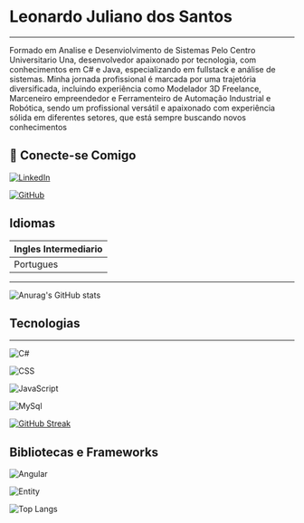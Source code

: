 
# Leonardo Juliano dos Santos
----------------------------------------------------------
Formado em Analise e Desenviolvimento de Sistemas Pelo Centro Universitario Una, desenvolvedor apaixonado por tecnologia, com conhecimentos em C# e Java, 
especializando em fullstack e análise de sistemas. Minha jornada profissional é 
marcada por uma trajetória diversificada, incluindo experiência como Modelador 
3D Freelance, Marceneiro empreendedor e Ferramenteiro de Automação Industrial 
e Robótica, sendo um profissional versátil e apaixonado com experiência
sólida em diferentes setores, que está sempre buscando novos conhecimentos

## 👜 Conecte-se Comigo 

[![LinkedIn](https://img.shields.io/badge/LinkedIn-000?style=for-the-badge&logo=linkedin&logoColor=0E76A8)](https://www.linkedin.com/in/LeonardoJSantos/) 

[![GitHub](https://img.shields.io/badge/GitHub-000?style=for-the-badge&logo=GitHub)](https://github.com/LeonardoJSantos/)

## Idiomas
|Ingles Intermediario| 
|------| 
|Portugues| 


---------------------------------------------------------------------

![Anurag's GitHub stats](https://github-readme-stats.vercel.app/api?username=anuraghazra&theme=dark&show_icons=true)

## Tecnologias
--------------------------------------------------------------------
![C#](https://img.shields.io/badge/CSharp-000?style=for-the-badge&logo=html5&logoColor=30A3DC)

![CSS](https://img.shields.io/badge/CSS-000?style=for-the-badge&logo=css3&logoColor=E94D5F)

![JavaScript](https://img.shields.io/badge/JavaScript-000?style=for-the-badge&logo=javascript&logoColor=30A3DC)

![MySql](https://img.shields.io/badge/MySql-000?style=for-the-badge&logo=javascript&logoColor=30A3DC)



[![GitHub Streak](https://streak-stats.demolab.com?user=LeonardoJSantos&theme=dark&hide_border=)](https://git.io/streak-stats)

## Bibliotecas e Frameworks

![Angular](https://img.shields.io/badge/Angular-000?style=for-the-badge&logo=angular&logoColor=C3002F)

![Entity](https://img.shields.io/badge/Entity-000?style=for-the-badge&logo=Entity&logoColor=C3002F)


![Top Langs](https://github-readme-stats-git-masterrstaa-rickstaa.vercel.app/api/top-langs/?username=LeonardoJSantos&bg_color=000&border_color=30A3DC&title_color=E94D5F&text_color=FFF)